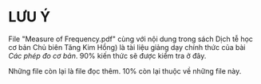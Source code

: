 # LƯU Ý

File "Measure of Frequency.pdf" cùng với nội dung trong sách Dịch tễ học cơ bản Chủ biên Tăng Kim Hồng) là tài liệu giảng dạy chính thức của bài _Các phép đo cơ bản_. 90% kiến thức sẽ được kiểm tra ở đây.

Những file còn lại là file đọc thêm. 10% còn lại thuộc về những file này.

